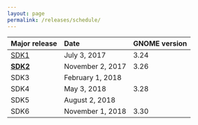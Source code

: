 ```yaml
---
layout: page
permalink: /releases/schedule/
---
```


| Major release | Date             | GNOME version
|:--------------|:-----------------|:-------------
| [SDK1]        | July 3, 2017     | 3.24
| **[SDK2]**    | November 2, 2017 | 3.26
| SDK3          | February 1, 2018 |
| SDK4          | May 3, 2018      | 3.28
| SDK5          | August 2, 2018   |
| SDK6          | November 1, 2018 | 3.30

[SDK1]: /eos-knowledge-lib/releases/1
[SDK2]: /eos-knowledge-lib/releases/2

